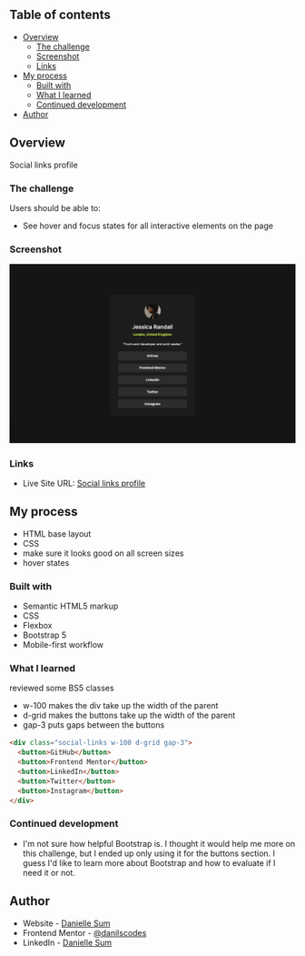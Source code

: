 ## Table of contents

- [Overview](#overview)
  - [The challenge](#the-challenge)
  - [Screenshot](#screenshot)
  - [Links](#links)
- [My process](#my-process)
  - [Built with](#built-with)
  - [What I learned](#what-i-learned)
  - [Continued development](#continued-development)
- [Author](#author)

## Overview

Social links profile

### The challenge

Users should be able to:

- See hover and focus states for all interactive elements on the page

### Screenshot

![](./assets/images/webpage-screenshot.png)

### Links

- Live Site URL: [Social links profile](https://65edf672f0eed899254a2da6--zesty-figolla-31c01f.netlify.app/)

## My process

- HTML base layout
- CSS
- make sure it looks good on all screen sizes
- hover states

### Built with

- Semantic HTML5 markup
- CSS
- Flexbox
- Bootstrap 5
- Mobile-first workflow

### What I learned

reviewed some BS5 classes
- w-100 makes the div take up the width of the parent
- d-grid makes the buttons take up the width of the parent
- gap-3 puts gaps between the buttons

```html
<div class="social-links w-100 d-grid gap-3">
  <button>GitHub</button>
  <button>Frontend Mentor</button>
  <button>LinkedIn</button>
  <button>Twitter</button>
  <button>Instagram</button>
</div>
```

### Continued development

- I'm not sure how helpful Bootstrap is. I thought it would help me more on this challenge, but I ended up only using it for the buttons section. I guess I'd like to learn more about Bootstrap and how to evaluate if I need it or not.

## Author

- Website - [Danielle Sum](https://daniellesum.wordpress.com/)
- Frontend Mentor - [@danilscodes](https://www.frontendmentor.io/profile/danilscodes)
- LinkedIn - [Danielle Sum](https://www.linkedin.com/in/danielle-sum/)
